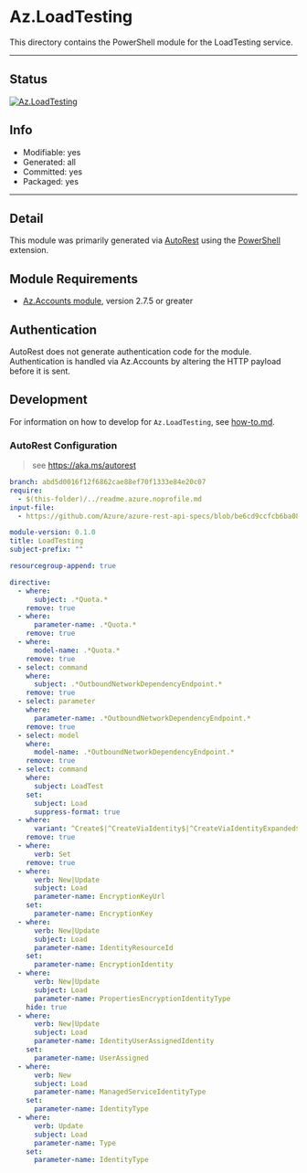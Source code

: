 <!-- region Generated -->
# Az.LoadTesting
This directory contains the PowerShell module for the LoadTesting service.

---
## Status
[![Az.LoadTesting](https://img.shields.io/powershellgallery/v/Az.LoadTesting.svg?style=flat-square&label=Az.LoadTesting "Az.LoadTesting")](https://www.powershellgallery.com/packages/Az.LoadTesting/)

## Info
- Modifiable: yes
- Generated: all
- Committed: yes
- Packaged: yes

---
## Detail
This module was primarily generated via [AutoRest](https://github.com/Azure/autorest) using the [PowerShell](https://github.com/Azure/autorest.powershell) extension.

## Module Requirements
- [Az.Accounts module](https://www.powershellgallery.com/packages/Az.Accounts/), version 2.7.5 or greater

## Authentication
AutoRest does not generate authentication code for the module. Authentication is handled via Az.Accounts by altering the HTTP payload before it is sent.

## Development
For information on how to develop for `Az.LoadTesting`, see [how-to.md](how-to.md).
<!-- endregion -->

### AutoRest Configuration
> see https://aka.ms/autorest

``` yaml
branch: abd5d0016f12f6862cae88ef70f1333e84e20c07
require:
  - $(this-folder)/../readme.azure.noprofile.md 
input-file:
  - https://github.com/Azure/azure-rest-api-specs/blob/be6cd9ccfcb6ba08c1c206627026eabfbff31fc1/specification/loadtestservice/resource-manager/Microsoft.LoadTestService/stable/2022-12-01/loadtestservice.json

module-version: 0.1.0
title: LoadTesting
subject-prefix: ""

resourcegroup-append: true

directive:
  - where:
      subject: .*Quota.*
    remove: true
  - where:
      parameter-name: .*Quota.*
    remove: true
  - where:
      model-name: .*Quota.*
    remove: true
  - select: command
    where:
      subject: .*OutboundNetworkDependencyEndpoint.*
    remove: true
  - select: parameter
    where:
      parameter-name: .*OutboundNetworkDependencyEndpoint.*
    remove: true
  - select: model
    where:
      model-name: .*OutboundNetworkDependencyEndpoint.*
    remove: true
  - select: command
    where:
      subject: LoadTest
    set:
      subject: Load  
      suppress-format: true
  - where:
      variant: ^Create$|^CreateViaIdentity$|^CreateViaIdentityExpanded$|^Update$|^UpdateViaIdentity$
    remove: true
  - where:
      verb: Set
    remove: true
  - where:
      verb: New|Update
      subject: Load
      parameter-name: EncryptionKeyUrl
    set:
      parameter-name: EncryptionKey
  - where:
      verb: New|Update
      subject: Load
      parameter-name: IdentityResourceId
    set:
      parameter-name: EncryptionIdentity
  - where:
      verb: New|Update
      subject: Load
      parameter-name: PropertiesEncryptionIdentityType
    hide: true
  - where:
      verb: New|Update
      subject: Load
      parameter-name: IdentityUserAssignedIdentity
    set:
      parameter-name: UserAssigned
  - where:
      verb: New
      subject: Load
      parameter-name: ManagedServiceIdentityType
    set:
      parameter-name: IdentityType
  - where:
      verb: Update
      subject: Load
      parameter-name: Type
    set:
      parameter-name: IdentityType
```
